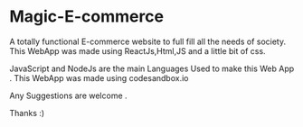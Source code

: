 # Magic-E-commerce
A totally functional E-commerce website to full fill all the needs of society.
This WebApp was made using ReactJs,Html,JS and a little bit of css.

JavaScript and NodeJs are the main Languages Used to make this Web App . This WebApp was made using codesandbox.io

Any Suggestions are welcome .

Thanks :)
